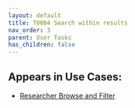 ```yaml
---
layout: default
title: T0004 Search within results
nav_order: 3
parent: User Tasks
has_children: false
---
```


## Appears in Use Cases:

-   [Researcher Browse and Filter](../use-cases/browse-and-filter.md)
